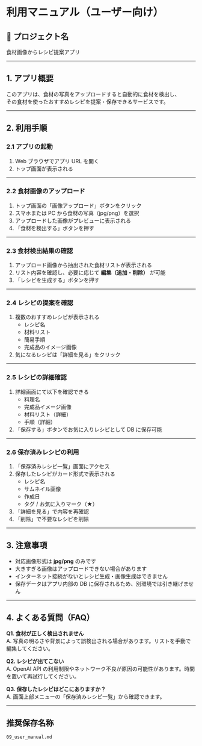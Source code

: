 # 利用マニュアル（ユーザー向け）

## 📘 プロジェクト名

食材画像からレシピ提案アプリ

---

## 1. アプリ概要

このアプリは、食材の写真をアップロードすると自動的に食材を検出し、  
その食材を使ったおすすめレシピを提案・保存できるサービスです。

---

## 2. 利用手順

### 2.1 アプリの起動

1. Web ブラウザでアプリ URL を開く
2. トップ画面が表示される

---

### 2.2 食材画像のアップロード

1. トップ画面の「画像アップロード」ボタンをクリック
2. スマホまたは PC から食材の写真（jpg/png）を選択
3. アップロードした画像がプレビューに表示される
4. 「食材を検出する」ボタンを押す

---

### 2.3 食材検出結果の確認

1. アップロード画像から抽出された食材リストが表示される
2. リスト内容を確認し、必要に応じて **編集（追加・削除）** が可能
3. 「レシピを生成する」ボタンを押す

---

### 2.4 レシピの提案を確認

1. 複数のおすすめレシピが表示される
   - レシピ名
   - 材料リスト
   - 簡易手順
   - 完成品のイメージ画像
2. 気になるレシピは「詳細を見る」をクリック

---

### 2.5 レシピの詳細確認

1. 詳細画面にて以下を確認できる
   - 料理名
   - 完成品イメージ画像
   - 材料リスト（詳細）
   - 手順（詳細）
2. 「保存する」ボタンでお気に入りレシピとして DB に保存可能

---

### 2.6 保存済みレシピの利用

1. 「保存済みレシピ一覧」画面にアクセス
2. 保存したレシピがカード形式で表示される
   - レシピ名
   - サムネイル画像
   - 作成日
   - タグ / お気に入りマーク（★）
3. 「詳細を見る」で内容を再確認
4. 「削除」で不要なレシピを削除

---

## 3. 注意事項

- 対応画像形式は **jpg/png** のみです
- 大きすぎる画像はアップロードできない場合があります
- インターネット接続がないとレシピ生成・画像生成はできません
- 保存データはアプリ内部の DB に保存されるため、別環境では引き継げません

---

## 4. よくある質問（FAQ）

**Q1. 食材が正しく検出されません**  
A. 写真の明るさや背景によって誤検出される場合があります。リストを手動で編集してください。

**Q2. レシピが出てこない**  
A. OpenAI API の利用制限やネットワーク不良が原因の可能性があります。時間を置いて再試行してください。

**Q3. 保存したレシピはどこにありますか？**  
A. 画面上部メニューの「保存済みレシピ一覧」から確認できます。

---

## 推奨保存名称

`09_user_manual.md`
